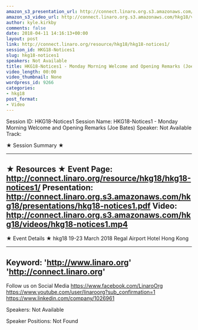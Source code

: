 ```yaml
---
amazon_s3_presentation_url: http://connect.linaro.org.s3.amazonaws.com/hkg18/presentations/hkg18-notices1.pdf
amazon_s3_video_url: http://connect.linaro.org.s3.amazonaws.com/hkg18/videos/hkg18-notices1.mp4
author: kyle.kirkby
comments: false
date: 2018-04-11 14:16:13+00:00
layout: post
link: http://connect.linaro.org/resource/hkg18/hkg18-notices1/
session_id: HKG18-Notices1
slug: hkg18-notices1
speakers: Not Available
title: HKG18-Notices1 - Monday Morning Welcome and Opening Remarks (Joe Bates)
video_length: 00:00
video_thumbnail: None
wordpress_id: 9266
categories:
- hkg18
post_format:
- Video
---
```


Session ID: HKG18-Notices1
Session Name: HKG18-Notices1 - Monday Morning Welcome and Opening Remarks (Joe Bates)
Speaker: Not Available
Track: 


★ Session Summary ★

---------------------------------------------------
★ Resources ★
Event Page: http://connect.linaro.org/resource/hkg18/hkg18-notices1/
Presentation: http://connect.linaro.org.s3.amazonaws.com/hkg18/presentations/hkg18-notices1.pdf
Video: http://connect.linaro.org.s3.amazonaws.com/hkg18/videos/hkg18-notices1.mp4
 ---------------------------------------------------
★ Event Details ★
hkg18
19-23 March 2018 
Regal Airport Hotel Hong Kong

---------------------------------------------------
Keyword: 
'http://www.linaro.org'
'http://connect.linaro.org'
---------------------------------------------------
Follow us on Social Media
https://www.facebook.com/LinaroOrg
https://www.youtube.com/user/linaroorg?sub_confirmation=1
https://www.linkedin.com/company/1026961

Speakers: Not Available

Speaker Positions: Not Found


